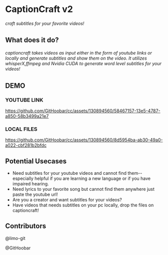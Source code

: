 # CaptionCraft v2
###### craft subtitles for your favorite videos!
## What does it do?
###### captioncraft takes videos as input either in the form of youtube links or locally and generate subtitles and show them on the video. It utilizes whisperX,ffmpeg and Nvidia CUDA to generate word level subtitles for your videos!

## DEMO

### YOUTUBE LINK
https://github.com/GitHoobar/cc/assets/130894560/58467157-13e5-4787-a850-58b3499a21e7


### LOCAL FILES
https://github.com/GitHoobar/cc/assets/130894560/8d5954ba-ab30-49a0-a022-cbf281b2bfdc



## Potential Usecases
* Need subtitles for your youtube videos and cannot find them--especially helpful if you are learning a new language or if you have impaired hearing.
* Need lyrics to your favorite song but cannot find them anywhere just paste the youtube url!
* Are you a creator and want subtitles for your videos?
* Have videos that needs subtitles on your pc locally, drop the files on captioncraft!

## Contributors 
@limo-git

@GitHoobar

